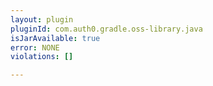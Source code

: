 ```yaml
---
layout: plugin
pluginId: com.auth0.gradle.oss-library.java
isJarAvailable: true
error: NONE
violations: []

---
```

